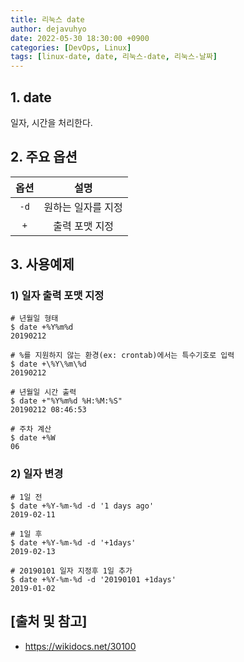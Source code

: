 ```yaml
---
title: 리눅스 date
author: dejavuhyo
date: 2022-05-30 18:30:00 +0900
categories: [DevOps, Linux]
tags: [linux-date, date, 리눅스-date, 리눅스-날짜]
---
```


## 1. date
일자, 시간을 처리한다.

## 2. 주요 옵션

| 옵션 | 설명 |
|:-----:|:-----:|
| `-d` | 원하는 일자를 지정 |
| `+` | 출력 포맷 지정 |

## 3. 사용예제

### 1) 일자 출력 포맷 지정

```shell
# 년월일 형태
$ date +%Y%m%d
20190212

# %를 지원하지 않는 환경(ex: crontab)에서는 특수기호로 입력
$ date +\%Y\%m\%d
20190212

# 년월일 시간 출력
$ date +"%Y%m%d %H:%M:%S"
20190212 08:46:53

# 주차 계산
$ date +%W
06
```

### 2) 일자 변경

```shell
# 1일 전
$ date +%Y-%m-%d -d '1 days ago'
2019-02-11

# 1일 후
$ date +%Y-%m-%d -d '+1days'
2019-02-13

# 20190101 일자 지정후 1일 추가
$ date +%Y-%m-%d -d '20190101 +1days'
2019-01-02
```

## [출처 및 참고]
* <https://wikidocs.net/30100>
